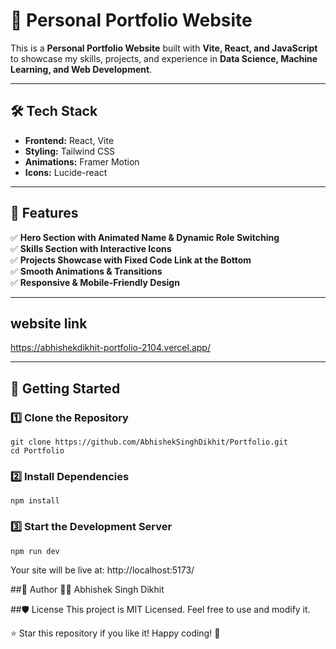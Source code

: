 # 🚀 Personal Portfolio Website  

This is a **Personal Portfolio Website** built with **Vite, React, and JavaScript** to showcase my skills, projects, and experience in **Data Science, Machine Learning, and Web Development**.  

---

## 🛠 Tech Stack  
- **Frontend:** React, Vite  
- **Styling:** Tailwind CSS  
- **Animations:** Framer Motion  
- **Icons:** Lucide-react  

---

## 📌 Features  
✅ **Hero Section with Animated Name & Dynamic Role Switching**  
✅ **Skills Section with Interactive Icons**  
✅ **Projects Showcase with Fixed Code Link at the Bottom**  
✅ **Smooth Animations & Transitions**  
✅ **Responsive & Mobile-Friendly Design**  

---

## website link 
https://abhishekdikhit-portfolio-2104.vercel.app/

---

## 🚀 Getting Started  

### 1️⃣ Clone the Repository  
```
git clone https://github.com/AbhishekSinghDikhit/Portfolio.git
cd Portfolio
```

### 2️⃣ Install Dependencies
```
npm install
```

### 3️⃣ Start the Development Server
```
npm run dev
```

Your site will be live at: http://localhost:5173/


##👤 Author
👨‍💻 Abhishek Singh Dikhit


##🛡️ License
This project is MIT Licensed. Feel free to use and modify it.

⭐ Star this repository if you like it! Happy coding! 🚀
